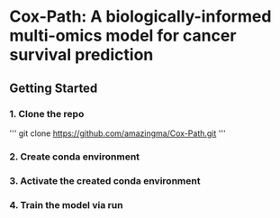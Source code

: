 # Cox-Path: A biologically-informed multi-omics model for cancer survival prediction

## Getting Started
### 1. Clone the repo
'''
git clone https://github.com/amazingma/Cox-Path.git
'''
### 2. Create conda environment
### 3. Activate the created conda environment
### 4. Train the model via run
